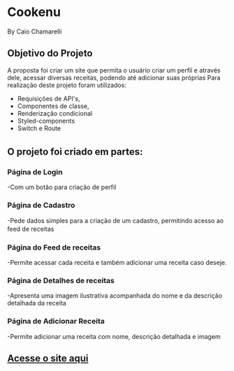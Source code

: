 # Cookenu
By Caio Chamarelli
## Objetivo do Projeto
A proposta foi criar um site que permita o usuário criar um perfil e através dele, acessar diversas receitas, podendo até adicionar suas próprias
Para  realização deste projeto foram utilizados:
* Requisições de API's, 
* Componentes de classe, 
* Renderização condicional 
* Styled-components
* Switch e Route
## O projeto foi criado em partes: ㅤ 
### Página de Login
-Com um botão para criação de perfil
### Página de Cadastro
-Pede dados simples para a criação de um cadastro, permitindo acesso ao feed de receitas ㅤ 
### Página do Feed de receitas
-Permite acessar cada receita e também adicionar uma receita caso deseje.
### Página de Detalhes de receitas
-Apresenta uma imagem ilustrativa acompanhada do nome e da descrição detalhada da receita
### Página de Adicionar Receita
-Permite adicionar uma receita com nome, descrição detalhada e imagem
## [Acesse o site aqui](https://harsh-calendar.surge.sh/)

